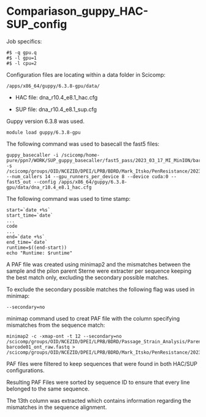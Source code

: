 # Compariason_guppy_HAC-SUP_config

Job specifics: 
```
#$ -q gpu.q
#$ -l gpu=1
#$ -l cpu=2
```

Configuration files are locating within a data folder in Scicomp:
```
/apps/x86_64/guppy/6.3.8-gpu/data/
```
 - HAC file: dna_r10.4_e8.1_hac.cfg

 - SUP file: dna_r10.4_e8.1_sup.cfg

Guppy version 6.3.8 was used.
```
module load guppy/6.3.8-gpu
```

The following command was used to basecall the fast5 files:
```
guppy_basecaller -i /scicomp/home-pure/ppn7/WORK/SUP_guppy_basecaller/fast5_pass/2023_03_17_MI_MinION/barcode01 -s /scicomp/groups/OID/NCEZID/DPEI/LPRB/BDRD/Mark_Itsko/PenResistance/2023_03_17_MI_MinION/basecalling_HAC/barcode01 --num_callers 14 --gpu_runners_per_device 8 --device cuda:0 --fast5_out --config /apps/x86_64/guppy/6.3.8-gpu/data/dna_r10.4_e8.1_hac.cfg 
```
The following command was used to time stamp: 

```
start=`date +%s`
start_time=`date`
...
code
...
end=`date +%s`
end_time=`date`
runtime=$((end-start))
echo "Runtime: $runtime"
```

A PAF file was created using minimap2 and the mismatches between the sample and the pilon parent Sterne were extracter per sequence keeping the best match only, excluding the secondary possible matches. 

To exclude the secondary possible matches the following flag was used in minimap: 
```
--secondary=no
```

minimap command used to creat PAF file with the column specifying mismatches from the sequence match: 

```
minimap2 -c -xmap-ont -t 12 --secondary=no /scicomp/groups/OID/NCEZID/DPEI/LPRB/BDRD/Passage_Strain_Analysis/Parent_Strains/pilon_assemblies/Sterne_pilon.fasta barcode01_ont_raw.fastq > /scicomp/groups/OID/NCEZID/DPEI/LPRB/BDRD/Mark_Itsko/PenResistance/2023_03_17_MI_MinION/SUP_SUP/alignments/barcode01_SUP_no_secondary.paf
```


PAF files were filtered to keep sequences that were found in both HAC/SUP configurations. 

Resulting PAF Files were sorted by sequence ID to ensure that every line belonged to the same sequence.

The 13th column was extracted which contains information regarding the mismatches in the sequence alignment. 







